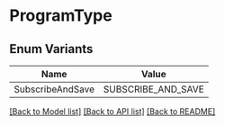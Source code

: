 # ProgramType

## Enum Variants

| Name | Value |
|---- | -----|
| SubscribeAndSave | SUBSCRIBE_AND_SAVE |


[[Back to Model list]](../README.md#documentation-for-models) [[Back to API list]](../README.md#documentation-for-api-endpoints) [[Back to README]](../README.md)


